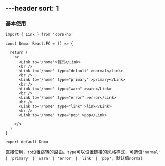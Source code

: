 ---header
sort: 1
---

### 基本使用

```tsx
import { Link } from 'corn-h5'

const Demo: React.FC = () => {

  return (
    <>
      <Link to='/home'>首页</Link>
      <br />
      <Link to='/home' type="default" >normal</Link>
      <br />
      <Link to='/home' type="primary" >primary</Link>
      <br />
      <Link to='/home' type="warn" >warn</Link>
      <br />
      <Link to='/home' type="error" >error</Link>
      <br />
      <Link to='/home' type="link" >link</Link>
      <br />
      <Link to='/home' type="pop" >pop</Link>

    </>
  )
}

export default Demo
```
直接使用，`to`设置跳转的路由。`type`可以设置链接的风格样式，可选值`'normal' | 'primary' | 'warn' | 'error' | 'link' | 'pop'`，默认值`normal`
